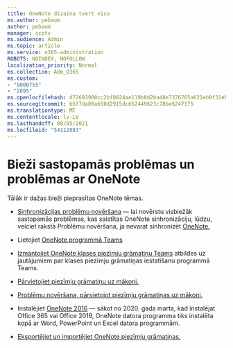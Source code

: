 ```yaml
---
title: OneNote dizaina tvert visu
ms.author: pebaum
author: pebaum
manager: scotv
ms.audience: Admin
ms.topic: article
ms.service: o365-administration
ROBOTS: NOINDEX, NOFOLLOW
localization_priority: Normal
ms.collection: Adm_O365
ms.custom:
- "9000755"
- "2695"
ms.openlocfilehash: d72693900cc2bf0824ae119b8d2ba48e7376765a621eb9f31eb0fe053735f0b0
ms.sourcegitcommit: b5f7da89a650d2915dc652449623c78be6247175
ms.translationtype: MT
ms.contentlocale: lv-LV
ms.lasthandoff: 08/05/2021
ms.locfileid: "54112883"
---
```

# <a name="common-issues-and-resolutions-with-onenote"></a>Bieži sastopamās problēmas un problēmas ar OneNote

Tālāk ir dažas bieži pieprasītas OneNote tēmas.

- [Sinhronizācijas problēmu novēršana](https://support.office.com/article/299495ef-66d1-448f-90c1-b785a6968d45) — lai novērstu visbiežāk sastopamās problēmas, kas saistītas OneNote sinhronizāciju, lūdzu, veiciet rakstā Problēmu novēršana, ja nevarat sinhronizēt [OneNote.](https://support.office.com/article/Fix-issues-when-you-can-t-sync-OneNote-299495ef-66d1-448f-90c1-b785a6968d45)

- Lietojiet [OneNote programmā Teams](https://support.microsoft.com/office/0ec78cc3-ba3b-4279-a88e-aa40af9865c2) 

- [Izmantojiet OneNote klases piezīmju grāmatiņu Teams](https://support.office.com/article/bd77f11f-27cd-4d41-bfbd-2b11799f1440) atbildes uz jautājumiem par klases piezīmju grāmatiņas iestatīšanu programmā Teams.

- [Pārvietojiet piezīmju grāmatiņu uz mākoni.](https://support.office.com/article/d5c28b91-7b9c-45be-8f0c-529bdbba019a)

- [Problēmu novēršana, pārvietojot piezīmju grāmatiņas uz mākoni.](https://support.office.com/article/70528107-11dc-4f3f-b695-b150059dfd78)

- Instalējiet [OneNote 2016](https://support.office.com/article/c08068d8-b517-4464-9ff2-132cb9c45c08) — sākot no 2020. gada marta, kad instalējat Office 365 vai Office 2019, OneNote datora programma tiks instalēta kopā ar Word, PowerPoint un Excel datora programmām.

- [Eksportējiet un importējiet OneNote piezīmju grāmatiņas.](https://support.office.com/article/a4b60da5-8f33-464e-b1ba-b95ce540f309)
